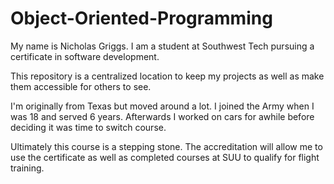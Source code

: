 # Object-Oriented-Programming

My name is Nicholas Griggs. I am a student at Southwest Tech pursuing a certificate in software development.

This repository is a centralized location to keep my projects as well as make them accessible for others to see.

I'm originally from Texas but moved around a lot. I joined the Army when I was 18 and served 6 years. Afterwards I worked on cars for awhile before deciding it was time to switch course.

Ultimately this course is a stepping stone. The accreditation will allow me to use the certificate as well as completed courses at SUU to qualify for flight training.
